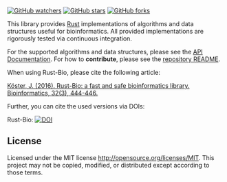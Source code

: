 [![GitHub watchers](https://img.shields.io/github/watchers/rust-bio/rust-bio.svg?style=social&label=Watch)](https://github.com/rust-bio/rust-bio/watchers)
[![GitHub stars](https://img.shields.io/github/stars/rust-bio/rust-bio.svg?style=social&label=Star)](https://github.com/rust-bio/rust-bio/stargazers)
[![GitHub forks](https://img.shields.io/github/forks/rust-bio/rust-bio.svg?style=social&label=Fork)](https://github.com/rust-bio/rust-bio/network)

This library provides [Rust](https://www.rust-lang.org) implementations of algorithms and data structures useful for bioinformatics.
All provided implementations are rigorously tested via continuous integration.

For the supported algorithms and data structures, please see the [API Documentation](https://docs.rs/bio).
For how to **contribute**, please see the [repository README](https://github.com/rust-bio/rust-bio#contribute).

When using Rust-Bio, please cite the following article:

[Köster, J. (2016). Rust-Bio: a fast and safe bioinformatics library. Bioinformatics, 32(3), 444-446.](http://bioinformatics.oxfordjournals.org/content/early/2015/10/06/bioinformatics.btv573.short?rss=1)

Further, you can cite the used versions via DOIs:

Rust-Bio: [![DOI](https://zenodo.org/badge/29821195.svg)](https://zenodo.org/badge/latestdoi/29821195)

## License

Licensed under the MIT license http://opensource.org/licenses/MIT. This project may not be copied, modified, or distributed except according to those terms.
